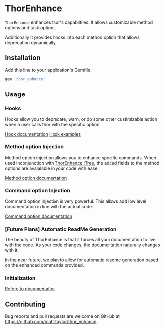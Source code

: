 # ThorEnhance

`ThorEnhance` enhances thor's capabiltiies. It allows customizable method options and task options.

Additionally it provides hooks into each method option that allows deprecation dynamically.

## Installation

Add this line to your application's Gemfile:

```ruby
gem 'thor_enhance'
```

## Usage

### Hooks
Hooks allow you to deprecate, warn, or do some other custimizable action when a user calls thor with the specific option

[Hook documentation](docs/hooks.md)
[Hook examples](examples/hooks.md)

### Method option Injection
Method option injection allows you to enhance specific commands. When used inconjunction with [ThorEnhance::Tree](docs/tree.md), the added fields to the method options are avaialable in your code with ease.

[Method option documentation](docs/method_option.md)


### Command option Injection
Command option injection is very powerful. This allows add low level documentation in line with the actual code.

[Command option documentation](docs/command.md)

### [Future Plans] Automatic ReadMe Generation
The beauty of ThorEnhance is that it forces all your documentation to live with the code. As your code changes, the documentation naturally changes with it.

In the near future, we plan to allow for automatic readme generation based on the enhanced commands provided.


### Initialization

[Refere to documentation](docs/initialization.md)

## Contributing

Bug reports and pull requests are welcome on GitHub at
https://github.com/matt-taylor/thor_enhance.


